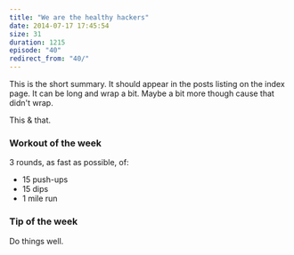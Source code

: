 ```yaml
---
title: "We are the healthy hackers"
date: 2014-07-17 17:45:54
size: 31
duration: 1215
episode: "40"
redirect_from: "40/"
---
```


This is the short summary. It should appear in the posts listing on the index
page. It can be long and wrap a bit. Maybe a bit more though cause that didn't
wrap.

This & that.

### Workout of the week

3 rounds, as fast as possible, of:

  - 15 push-ups
  - 15 dips
  - 1 mile run

### Tip of the week

Do things well.
